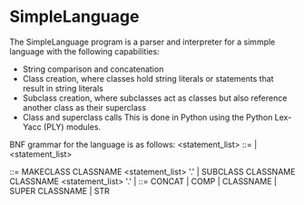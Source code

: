 # SimpleLanguage
The SimpleLanguage program is a parser and interpreter for a simmple language with the following capabilities:
  * String comparison and concatenation
  * Class creation, where classes hold string literals or statements that result in string literals
  * Subclass creation, where subclasses act as classes but also reference another class as their superclass
  * Class and superclass calls
This is done in Python using the Python Lex-Yacc (PLY) modules.

BNF grammar for the language is as follows:
 <statement_list> ::= <statement>
 | <statement_list> <statement>
 
 <statement> ::= MAKECLASS CLASSNAME <statement_list> '.'
 | SUBCLASS CLASSNAME CLASSNAME <statement_list> '.'
 | <expr>
 <expr> ::= <expr> CONCAT <expr>
 | <expr> COMP <expr>
 | CLASSNAME
 | SUPER CLASSNAME
 | STR 
